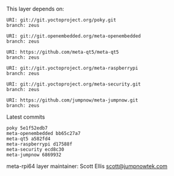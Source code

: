This layer depends on:

    URI: git://git.yoctoproject.org/poky.git
    branch: zeus

    URI: git://git.openembedded.org/meta-openembedded
    branch: zeus

    URI: https://github.com/meta-qt5/meta-qt5
    branch: zeus

    URI: git://git.yoctoproject.org/meta-raspberrypi
    branch: zeus

    URI: git://git.yoctoproject.org/meta-security.git
    branch: zeus

    URI: https://github.com/jumpnow/meta-jumpnow.git
    branch: zeus

Latest commits

    poky 5e1f52edb7
    meta-openembedded bb65c27a7
    meta-qt5 a582fd4
    meta-raspberrypi d17588f
    meta-security ecd8c30
    meta-jumpnow 6869932

meta-rpi64 layer maintainer: Scott Ellis <scott@jumpnowtek.com>
